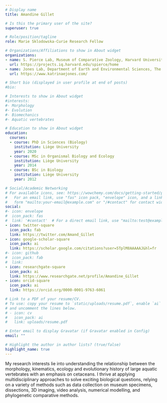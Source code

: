 ```yaml
---
# Display name
title: Amandine Gillet

# Is this the primary user of the site?
superuser: true

# Role/position/tagline
role: Marie Sklodowska-Curie Research Fellow

# Organizations/Affiliations to show in About widget
organizations:
- name: S. Pierce Lab, Museum of Comparative Zoology, Harvard University
  url: https://projects.iq.harvard.edu/spierce/home
- name: Jones Lab, Department of Earth and Environmental Sciences, The University of Manchester
  url: https://www.katrinaejones.com/

# Short bio (displayed in user profile at end of posts)
#bio: 

# Interests to show in About widget
#interests:
#- Morphology
#- Evolution
#- Biomechanics
#- Aquatic vertebrates

# Education to show in About widget
education:
  courses:
  - course: PhD in Sciences (Biology)
    institution: Liège University
    year: 2020
  - course: MSc in Organismal Biology and Ecology
    institution: Liège University
    year: 2014
  - course: BSc in Biology
    institution: Liège University
    year: 2012

# Social/Academic Networking
# For available icons, see: https://wowchemy.com/docs/getting-started/page-builder/#icons
#   For an email link, use "fas" icon pack, "envelope" icon, and a link in the
#   form "mailto:your-email@example.com" or "/#contact" for contact widget.
social:
#- icon: envelope
#  icon_pack: fas
#  link: '#contact'  # For a direct email link, use "mailto:test@example.org".
- icon: twitter-square
  icon_pack: fab
  link: https://twitter.com/Amand_Gillet
- icon: google-scholar-square
  icon_pack: ai
  link: https://scholar.google.com/citations?user=5TplM8AAAAAJ&hl=fr
#- icon: github
#  icon_pack: fab
#  link: 
- icon: researchgate-square
  icon_pack: ai
  link: https://www.researchgate.net/profile/Amandine_Gillet
- icon: orcid-square
  icon_pack: ai
  link: https://orcid.org/0000-0001-9763-6061

# Link to a PDF of your resume/CV.
# To use: copy your resume to `static/uploads/resume.pdf`, enable `ai` icons in `params.toml`, 
# and uncomment the lines below.
# - icon: cv
#   icon_pack: ai
#   link: uploads/resume.pdf

# Enter email to display Gravatar (if Gravatar enabled in Config)
email: ""

# Highlight the author in author lists? (true/false)
highlight_name: true
---
```


My research interests lie into understanding the relationship between the morphology, kinematics, ecology and evolutionary history of large aquatic vertebrates with an emphasis on cetaceans. I thrive at applying multidisciplinary approaches to solve exciting biological questions, relying on a variety of methods such as data collection on museum specimens, dissections, 3D imaging, video analysis, numerical modelling, and phylogenetic comparative methods.
